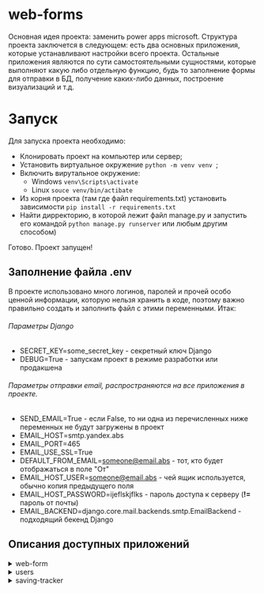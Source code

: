 # web-forms
Основная идея проекта: заменить power apps microsoft. 
Структура проекта заключется в следующем: есть два основных приложения, которые устанавливают настройки всего проекта. Остальные приложения являются по сути самостоятельными сущностями, которые выполняют какую либо отдельную функцию, будь то заполнение формы для отправки в БД, получение каких-либо данных, построение визуализаций и т.д.

# Запуск

Для запуска проекта необходимо:
- Клонировать проект на компьютер или сервер;
- Установить виртуальное окружение ```python -m venv venv ```;
- Включить вирутальное окружение:
  -  Windows ```venv\Scripts\activate``` 
  -  Linux ```souce venv/bin/actibate```
- Из корня проекта (там где файл requirements.txt) установить зависимости ```pip install -r requirements.txt```
- Найти дирректорию, в которой лежит файл manage.py и запустить его командой ```python manage.py runserver``` или любым другим способом)

Готово. Проект запущен!

## Заполнение файла .env
В проекте использовано много логинов, паролей и прочей особо ценной информации, которую нельзя хранить в коде, поэтому важно правильно создать и заполнить файл с этими переменными.
Итак:

###### Параметры Django
- SECRET_KEY=some_secret_key - секретный ключ Django
- DEBUG=True - запускам проект в режиме разработки или продакшена
###### Параметры отправки email, распространяются на все приложения в проекте.
- SEND_EMAIL=True - если False, то ни одна из перечисленных ниже переменных не будут загружены в проект
- EMAIL_HOST=smtp.yandex.abs
- EMAIL_PORT=465
- EMAIL_USE_SSL=True
- DEFAULT_FROM_EMAIL=someone@email.abs - тот, кто будет отображаться в поле "От"
- EMAIL_HOST_USER=someone@email.abs - чей ящик используется, обычно копия предыдущего поля
- EMAIL_HOST_PASSWORD=ijeflskjflks - пароль доступа к серверу (**!=** пароль от почты)
- EMAIL_BACKEND=django.core.mail.backends.smtp.EmailBackend - подходящий бекенд Django

## Описания доступных приложений
<details>
  <summary>web-form</summary>
  <br>
    Основное приложений. Все что делает - это содержит:
  <ul>
    <li> настройки;</li>
    <li> базовый шаблон и инклюдсы, которые могут быть использованы во всех приложениях;</li>
    <li> исходные пути к каждому приложению. <b> При создании нового приложения, путь к нему добавлятся сюда в urls.py</b></li>
  </ul>
  <details>
    <summary>Описание эндпоинтов</summary>
    <ul>
      <li>'' - перенаправляет в приложение users.</li>
      <li>'saving_tracker/' - перенаправляет в приложениее saving_tracker.</li>
      <li>'admin/' - перенаправляет в админку. Доступна только заранее определенным пользователям.</li>
    </ul> 
  </details>
</details>

<details>
  <summary>users</summary>
  <br>
    Основное приложений пользователей для всех приложений. По сути сюда надо добавлять любого пользователя, а также любого человека, информацию о котором надо хранить.
  <br>
    Так же в этом приложении надо регистрировать любое новое создаанное приложение, так как через таблицу User_App создается список доступных пользователю приложений.

  <details>
    <summary>Описание эндпоинтов</summary>
    <ul>
      <li>'login/' - стандартная форма входа. Логин - email.</li>
      <li>'logout/' - эндпоинт выхода, перенаправляет на страницу входа.</li>
      <li>'' - отображает список доступных пользователю приложений.</li>
    </ul> 
  </details>
</details>

<details>
  <summary>saving-tracker</summary>
  <br>
    Первое полноценное приложение проекта. Занимается ведением списка проектов и его увеличением, рассчитывает их экономию и уведомляет ключевых пользователей каждого из проектов о каких-либо изменениях в них.
  <br>
  <details>
    <summary>Модели</summary>
    <ul>
      <li> 
        SupportFunction - модель-список бизнес функций.
        <ul>
          <li>title - человекочитаемое название
            <ul><li>Максимальная длина 200 символов</li></ul> 
          </li>
          <li>pk - индекс</li>
        </ul>
      </li>
      <li> 
        SavingType - модель-список статусов высокого уровня.
        <ul>
          <li>title - человекочитаемое название
            <ul><li>Максимальная длина 200 символов</li></ul> 
          </li>
          <li>pk - индекс</li>
        </ul>
      </li>
      <li> 
        LowLevelStatus - модель-список статусов низкого уровня.
        <ul>
          <li>title - человекочитаемое название
            <ul><li>Максимальная длина 200 символов</li></ul> 
          </li>
          <li>pk - индекс</li>
        </ul>
      </li>
      <li> 
        Group - модель-список групп.
        <ul>
          <li>title - человекочитаемое название
            <ul><li>Максимальная длина 200 символов</li></ul> 
          </li>
          <li>pk - индекс</li>
        </ul>
      </li>
      <li> 
        RiskAdjustment - модель-список уровней риска.
        <ul>
          <li>title - человекочитаемое название
            <ul><li>Максимальная длина 200 символов</li></ul> 
          </li>
          <li>pk - индекс</li>
        </ul>
      </li>
      <li> 
        LossesForAttack - модель-список типов потерь.
        <ul>
          <li>title - человекочитаемое название
            <ul><li>Максимальная длина 200 символов</li></ul> 
          </li>
          <li>pk - индекс</li>
        </ul>
      </li>
      <li> 
        BusinessArea - модель-список бизнес сегментов.
        <ul>
          <li>title - человекочитаемое название
            <ul><li>Максимальная длина 200 символов</li></ul> 
          </li>
          <li>pk - индекс</li>
        </ul>
      </li>
      <li> 
        Stream - модель-список направлений.
        <ul>
          <li>title - человекочитаемое название
            <ul><li>Максимальная длина 200 символов</li></ul> 
          </li>
          <li>pk - индекс</li>
        </ul>
      </li>
      <li> 
        Project - основная модель приложения. Хранит информацию о каждом проекте.
        <ul>
          <li>title - человекочитаемое название
            <ul>
              <li>Тип поля CharField</li>
              <li>Максимальная длина 200 символов</li>
            </ul> 
          </li>
          <li>pk - индекс</li>
          <li>owner - владелец проекта
            <ul>
              <li>Тип поля ForeignKey</li> 
              <li>Ссылка на модель User</li>
              <li>Не даст удалить объект User, если у него есть проекты</li>
            </ul> 
          </li>
          <li>support_function - функция.
            <ul>
              <li>Тип поля ForeignKey</li>
              <li>Ссылка на модель SupportFunction</li>
              <li>Не даст удалить объект SupportFunction, если у него есть проекты</li>
            </ul> 
          </li>
          <li>initial_start_date - дата старта проекта.
            <ul>
              <li>Тип поля DateField</li>
            </ul> 
          </li>
          <li>planned_start_date - плановая дата старта проекта.
            <ul>
              <li>Тип поля DateField</li>
            </ul> 
          </li>
          <li>project_end_date - дата окончания проекта.
            <ul>
              <li>Тип поля DateField</li>
            </ul> 
          </li>
          <li>saving_potential - функция.
            <ul>
              <li>Тип поля FloatField</li>
            </ul> 
          </li>
          <li>saving_type - функция.
            <ul>
              <li>Тип поля ForeignKey</li>
              <li>Ссылка на модель SavingType</li>
              <li>Не даст удалить объект SavingType, если у него есть проекты</li>
            </ul> 
          </li>
          <li>high_level_status - статус высокого уровня.
            <ul>
              <li>Тип поля ForeignKey</li>
              <li>Ссылка на модель HighLevelStatus</li>
              <li>Не даст удалить объект HighLevelStatus, если у него есть проекты</li>
            </ul> 
          </li>
          <li>low_level_status - статус низкого уровня.
            <ul>
              <li>Тип поля ForeignKey</li>
              <li>Ссылка на модель LowLevelStatus</li>
              <li>Не даст удалить объект LowLevelStatus, если у него есть проекты</li>
            </ul> 
          </li>
          <li>comment - комментарий.
            <ul>
              <li>Тип поля TextField</li>
              <li>Необязательное поле</li>
            </ul> 
          </li>
          <li>coordinator - координатор проекта.
            <ul>
              <li>Тип поля ForeignKey</li>
              <li>Ссылка на модель User</li>
              <li>Не даст удалить объект User, если у него есть проекты</li>
            </ul> 
          </li>
          <li>group - группа.
            <ul>
              <li>Тип поля ForeignKey</li>
              <li>Ссылка на модель Group</li>
              <li>Не даст удалить объект Group, если у него есть проекты</li>
            </ul> 
          </li>
          <li>risk_adjustment - уровень риска.
            <ul>
              <li>Тип поля ForeignKey</li>
              <li>Ссылка на модель RiskAdjustment</li>
              <li>Не даст удалить объект RiskAdjustment, если у него есть проекты</li>
            </ul> 
          </li>
          <li>budget_use - используется ли бюджет.
            <ul>
              <li>Тип поля BooleanField</li>
            </ul> 
          </li>
          <li>approved - согласован ли проект.
            <ul>
              <li>Тип поля BooleanField</li>
            </ul> 
          </li>
          <li>losses_for_attack - тип потерь.
            <ul>
              <li>Тип поля ForeignKey</li>
              <li>Ссылка на модель LossesForAttack</li>
              <li>Не даст удалить объект LossesForAttack, если у него есть проекты</li>
            </ul> 
          </li>
          <li>business_area - бизнес сегмент.
            <ul>
              <li>Тип поля ForeignKey</li>
              <li>Ссылка на модель BusinessArea</li>
              <li>Не даст удалить объект BusinessArea, если у него есть проекты</li>
            </ul> 
          </li>
          <li>stream - направление.
            <ul>
              <li>Тип поля ForeignKey</li>
              <li>Ссылка на модель Stream</li>
              <li>Не даст удалить объект Stream, если у него есть проекты</li>
            </ul> 
          </li>
          <li>local_focus - является ли проект фокусным.
            <ul>
              <li>Тип поля BooleanField</li>
            </ul> 
          </li>
          <li>srs_number - номер SRS (больше не используется, в формах не отображается).
            <ul>
              <li>Тип поля CharField</li>
              <li>Максимальная длина 20 символов</li>
              <li>Необязательное поле</li>
            </ul> 
          </li>
          <li>folder_url - ссылка на папку с проектом.
            <ul>
              <li>Тип поля URLField</li>
              <li>Необязательное поле</li>
            </ul> 
          </li>
          <li>Все поля share - доли в чем либо.
            <ul>
              <li>Значение в каждом поле может быть от 0 до 1</li>
              <li>Суммы по полям (primary_share, secondary_share, wharehose_share), (personal_care_share, home_care_share, tea_share, food_share, ic_share) и (share_2020, share_2021...share_2027) должны быть равны 1. <b>Важно проверять это в формах</b></li>
            </ul> 
          </li>
        </ul>
      </li>
    </ul>
  </details>

  <details>
    <summary>Обязательные проверки</summary>
    <ul>
      <li>Суммы по полям (primary_share, secondary_share, wharehose_share), (personal_care_share, home_care_share, tea_share, food_share, ic_share) и (share_2020, share_2021...share_2027) должны быть равны 1.</li>
      <li>Каждое поле primary_share, secondary_share, wharehose_share, personal_care_share, home_care_share, tea_share, food_share, ic_share, share_2020, share_2021...share_2027 должны быть между 0 и 1.</li>
      <li>Все даты находятся в пределах с 01.01.2020 по 31.12.2020</li>
      <li>Нельзя сохранить проект с полем high_level_status == 'Done', если у него potential_saving >= 40 kE, а поле approved == False.</li>
    </ul> 
  </details>

  <details>
    <summary>Описание эндпоинтов</summary>
    <ul>
      <li>'index/' - страница с основной таблицей. С нее можно зайти в любой проект, ее можно фильтровать, на ней отображается обобщенная инфомрция о проектах в рахных статусах и о суммарных сейвингах по типам. С нее можно скачать таблицу по кнопке.</li>
      <li>'update_project/' - отображает форму проекта с уже заполненными значениями, соответствующими тем, что записаны в проекте. Поля можно корректировать, а затем сохранять. После обновления координатору приходит письмо со списком изменений.</li>
      <li>'create_project/' - отображает форму проекта без заполненных полей. После сохрания создает новый проект.</li>
      <li>'download_table/' - позволяет скачать таблицу со всеми характеристиками всех проектов. Все доли ('_share_') конвертирует в абсолютные значения исходя из saving_poential.</li>
    </ul> 
  </details>

</details>
